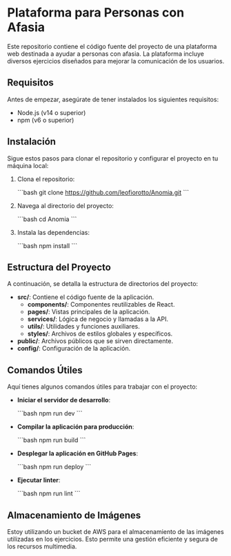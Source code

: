
# Plataforma para Personas con Afasia

Este repositorio contiene el código fuente del proyecto de una plataforma web destinada a ayudar a personas con afasia. La plataforma incluye diversos ejercicios diseñados para mejorar la comunicación de los usuarios.

## Requisitos

Antes de empezar, asegúrate de tener instalados los siguientes requisitos:

- Node.js (v14 o superior)
- npm (v6 o superior)

## Instalación

Sigue estos pasos para clonar el repositorio y configurar el proyecto en tu máquina local:

1. Clona el repositorio:

   \`\`\`bash
   git clone https://github.com/leofiorotto/Anomia.git
   \`\`\`

2. Navega al directorio del proyecto:

   \`\`\`bash
   cd Anomia
   \`\`\`

3. Instala las dependencias:

   \`\`\`bash
   npm install
   \`\`\`


## Estructura del Proyecto

A continuación, se detalla la estructura de directorios del proyecto:

- **src/**: Contiene el código fuente de la aplicación.
  - **components/**: Componentes reutilizables de React.
  - **pages/**: Vistas principales de la aplicación.
  - **services/**: Lógica de negocio y llamadas a la API.
  - **utils/**: Utilidades y funciones auxiliares.
  - **styles/**: Archivos de estilos globales y específicos.
- **public/**: Archivos públicos que se sirven directamente.
- **config/**: Configuración de la aplicación.

## Comandos Útiles

Aquí tienes algunos comandos útiles para trabajar con el proyecto:

- **Iniciar el servidor de desarrollo**:

  \`\`\`bash
  npm run dev
  \`\`\`

- **Compilar la aplicación para producción**:

  \`\`\`bash
  npm run build
  \`\`\`

- **Desplegar la aplicación en GitHub Pages**:

  \`\`\`bash
  npm run deploy
  \`\`\`

- **Ejecutar linter**:

  \`\`\`bash
  npm run lint
  \`\`\`

## Almacenamiento de Imágenes

Estoy utilizando un bucket de AWS para el almacenamiento de las imágenes utilizadas en los ejercicios. Esto permite una gestión eficiente y segura de los recursos multimedia.
